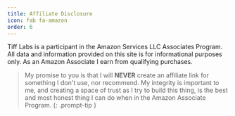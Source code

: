 ```yaml
---
title: Affiliate Disclosure
icon: fab fa-amazon
order: 6
---
```


Tiff Labs is a participant in the Amazon Services LLC Associates Program. All data and information provided on this site is for informational purposes only. As an Amazon Associate I earn from qualifying purchases.

> My promise to you is that I will **NEVER** create an affiliate link for something I don't use, nor recommend. My integrity is important to me, and creating a space of trust as I try to build this thing, is the best and most honest thing I can do when in the Amazon Associate Program.
{: .prompt-tip }
